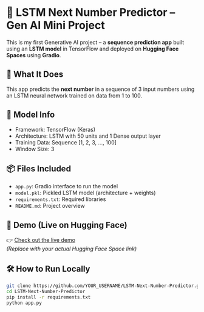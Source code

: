 # 🔮 LSTM Next Number Predictor – Gen AI Mini Project

This is my first Generative AI project – a **sequence prediction app** built using an **LSTM model** in TensorFlow and deployed on **Hugging Face Spaces** using **Gradio**.

## 🌟 What It Does

This app predicts the **next number** in a sequence of 3 input numbers using an LSTM neural network trained on data from 1 to 100.

## 🧠 Model Info

- Framework: TensorFlow (Keras)
- Architecture: LSTM with 50 units and 1 Dense output layer
- Training Data: Sequence [1, 2, 3, ..., 100]
- Window Size: 3

## 📦 Files Included

- `app.py`: Gradio interface to run the model
- `model.pkl`: Pickled LSTM model (architecture + weights)
- `requirements.txt`: Required libraries
- `README.md`: Project overview

## 🚀 Demo (Live on Hugging Face)

👉 [Check out the live demo](https://huggingface.co/spaces/YOUR_USERNAME/YOUR_SPACE_NAME)  
*(Replace with your actual Hugging Face Space link)*

## 🛠 How to Run Locally

```bash
git clone https://github.com/YOUR_USERNAME/LSTM-Next-Number-Predictor.git
cd LSTM-Next-Number-Predictor
pip install -r requirements.txt
python app.py
